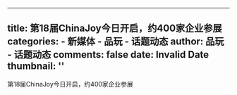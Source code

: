 
---
title: 第18届ChinaJoy今日开启，约400家企业参展
categories: 
    - 新媒体
    - 品玩 - 话题动态
author: 品玩 - 话题动态
comments: false
date: Invalid Date
thumbnail: ''
---

<div>   
第18届ChinaJoy今日开启，约400家企业参展
  
</div>
            